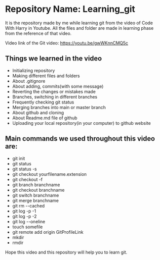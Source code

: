 #  Repository Name: Learning_git

It is the repository made by me while learning git from the video of Code With Harry in Youtube. All the files and folder are made in learning phase from the reference of that video. 

Video link of the Git video: https://youtu.be/gwWKnnCMQ5c

## Things we learned in the video
* Initializing repository
* Making different files and folders
* About .gitignore
* About adding, commits(with some message)
* Reverting the changes or mistakes made
* Branches, switching in different branches
* Frequently checking git status
* Merging branches into main or master branch
* About github and cloning
* About Readme.md file of github
* Uploading your local repository(in your computer) to github website

## Main commands we used throughout this video are:
* git init
* git status
* git status -s
* git checkout yourfilename.extension
* git checkout -f
* git branch branchname
* git checkout branchname
* git switch branchname
* git merge branchname
* git rm --cached
* git log -p -1
* git log -p -2
* git log --oneline
* touch somefile
* git remote add origin GitProfileLink
* mkdir
* rmdir

Hope this video and this repository will help you to learn git.

